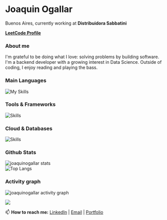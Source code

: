 # Joaquin Ogallar 

Buenos Aires, currently working at **Distribuidora Sabbatini**

[**LeetCode Profile**](https://leetcode.com/u/joaquinogallar/)

### About me
I'm grateful to be doing what I love: solving problems by building software. I'm a backend developer with a growing interest in Data Science. Outside of coding, I enjoy reading and playing the bass.

### Main Languages
![My Skills](https://skillicons.dev/icons?i=java,python,js,kotlin)

### Tools & Frameworks
![Skills](https://skillicons.dev/icons?i=spring,docker,git,linux)

### Cloud & Databases
![Skills](https://skillicons.dev/icons?i=aws,mongodb,postgresql)

### Github Stats
![joaquinogallar stats](https://github-readme-stats.vercel.app/api?username=joaquinogallar&show_icons=true&theme=tokyonight&hide_border=true) </br>
![Top Langs](https://github-readme-stats.vercel.app/api/top-langs/?username=joaquinogallar&layout=donut&theme=tokyonight&hide_border=true) </br>

### Activity graph
![joaquinogallar activity graph](https://github-readme-activity-graph.vercel.app/graph?username=joaquinogallar&theme=tokyo-night&hide_border=true)

![](https://komarev.com/ghpvc/?username=joaquinogallar&color=blue)

📫 **How to reach me:** [LinkedIn](https://www.linkedin.com/in/joaquin-ogallar-a90b2424b/) | [Email](mailto:joaquinnogallar@gmail.com) | [Portfolio](https://joaquinogallar.github.io/)

